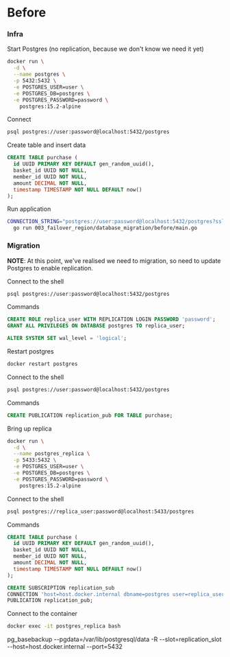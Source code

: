 # Before

### Infra

Start Postgres (no replication, because we don't know we need it yet)

``` sh
docker run \
  -d \
  --name postgres \
  -p 5432:5432 \
  -e POSTGRES_USER=user \
  -e POSTGRES_DB=postgres \
  -e POSTGRES_PASSWORD=password \
    postgres:15.2-alpine
```

Connect

``` sh
psql postgres://user:password@localhost:5432/postgres 
```

Create table and insert data

``` sql
CREATE TABLE purchase (
  id UUID PRIMARY KEY DEFAULT gen_random_uuid(),
  basket_id UUID NOT NULL,
  member_id UUID NOT NULL,
  amount DECIMAL NOT NULL,
  timestamp TIMESTAMP NOT NULL DEFAULT now()
);
```

Run application

``` sh
CONNECTION_STRING="postgres://user:password@localhost:5432/postgres?sslmode=disable" \
  go run 003_failover_region/database_migration/before/main.go
```

### Migration

**NOTE**: At this point, we've realised we need to migration, so need to update Postgres to enable replication.

Connect to the shell

``` sh
psql postgres://user:password@localhost:5432/postgres 
```

Commands

``` sql
CREATE ROLE replica_user WITH REPLICATION LOGIN PASSWORD 'password';
GRANT ALL PRIVILEGES ON DATABASE postgres TO replica_user;

ALTER SYSTEM SET wal_level = 'logical';
```

Restart postgres

``` sh
docker restart postgres
```

Connect to the shell

``` sh
psql postgres://user:password@localhost:5432/postgres 
```

Commands

``` sql
CREATE PUBLICATION replication_pub FOR TABLE purchase;
```

Bring up replica

``` sh
docker run \
  -d \
  --name postgres_replica \
  -p 5433:5432 \
  -e POSTGRES_USER=user \
  -e POSTGRES_DB=postgres \
  -e POSTGRES_PASSWORD=password \
    postgres:15.2-alpine
```

Connect to the shell

``` sh
psql postgres://replica_user:password@localhost:5433/postgres 
```

Commands

``` sql
CREATE TABLE purchase (
  id UUID PRIMARY KEY DEFAULT gen_random_uuid(),
  basket_id UUID NOT NULL,
  member_id UUID NOT NULL,
  amount DECIMAL NOT NULL,
  timestamp TIMESTAMP NOT NULL DEFAULT now()
);

CREATE SUBSCRIPTION replication_sub
CONNECTION 'host=host.docker.internal dbname=postgres user=replica_user password=password application_name=replication'
PUBLICATION replication_pub;
```

Connect to the container

``` sh
docker exec -it postgres_replica bash
```




pg_basebackup --pgdata=/var/lib/postgresql/data -R --slot=replication_slot --host=host.docker.internal --port=5432